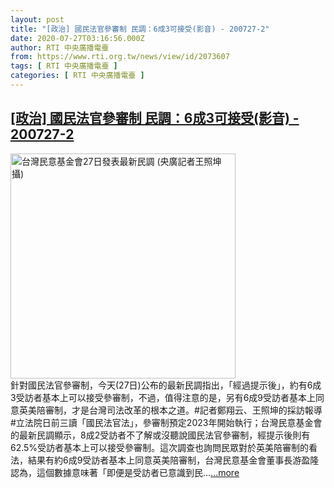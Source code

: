 ```yaml
---
layout: post
title: "[政治] 國民法官參審制 民調：6成3可接受(影音) - 200727-2"
date: 2020-07-27T03:16:56.000Z
author: RTI 中央廣播電臺
from: https://www.rti.org.tw/news/view/id/2073607
tags: [ RTI 中央廣播電臺 ]
categories: [ RTI 中央廣播電臺 ]
---
```

<!--1595819816000-->
[[政治] 國民法官參審制 民調：6成3可接受(影音) - 200727-2](https://www.rti.org.tw/news/view/id/2073607)
------

<div>
<img src="https://static.rti.org.tw/assets/thumbnails/2020/07/27/4068398e41fd15b16d3fbdaed7287e75.JPG" width="360" alt="台灣民意基金會27日發表最新民調 (央廣記者王照坤 攝)" title="台灣民意基金會27日發表最新民調 (央廣記者王照坤 攝)"><br>針對國民法官參審制，今天(27日)公布的最新民調指出，「經過提示後」，約有6成3受訪者基本上可以接受參審制，不過，值得注意的是，另有6成9受訪者基本上同意英美陪審制，才是台灣司法改革的根本之道。#記者鄭翔云、王照坤的採訪報導#立法院日前三讀「國民法官法」，參審制預定2023年開始執行；台灣民意基金會的最新民調顯示，8成2受訪者不了解或沒聽說國民法官參審制，經提示後則有62.5%受訪者基本上可以接受參審制。這次調查也詢問民眾對於英美陪審制的看法，結果有約6成9受訪者基本上同意英美陪審制，台灣民意基金會董事長游盈隆認為，這個數據意味著「即便是受訪者已意識到民...<a target="_blank" href="https://www.rti.org.tw/news/view/id/2073607">...more</a>
</div>
